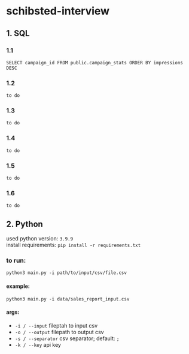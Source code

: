 # schibsted-interview

## 1. SQL

### 1.1
```SELECT campaign_id FROM public.campaign_stats ORDER BY impressions DESC ```

### 1.2
```to do```

### 1.3
```to do```

### 1.4
```to do```

### 1.5
```to do```

### 1.6
```to do```

## 2. Python

used python version: ```3.9.9``` <br>
install requirements: ```pip install -r requirements.txt``` <br>

### to run: <br>
```python3 main.py -i path/to/input/csv/file.csv```

#### example: 
```python3 main.py -i data/sales_report_input.csv```

#### args:
- `-i / --input` fileptah to input csv
- `-o / --output` filepath to output csv
- `-s / --separator` csv separator; default: `;`
- `-k / --key` api key



